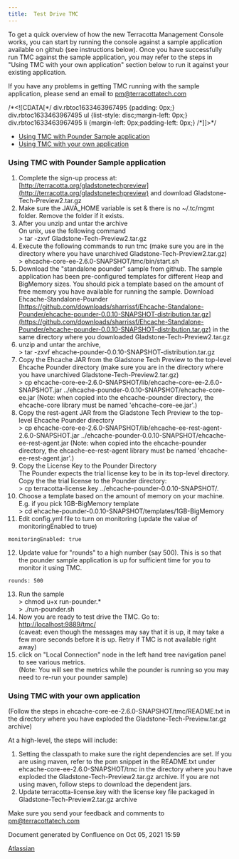 ```yaml
---
title:  Test Drive TMC  
---
```


To get a quick overview of how the new Terracotta Management Console works, you can start by running the console against a sample application available on github (see instructions below). Once you have successfully run TMC against the sample application, you may refer to the steps in "Using TMC with your own application" section below to run it against your existing application.

If you have any problems in getting TMC running with the sample application, please send an email to [pm@terracottatech.com](mailto:pm@terracottatech.com)

/\*<!\[CDATA\[\*/ div.rbtoc1633463967495 {padding: 0px;} div.rbtoc1633463967495 ul {list-style: disc;margin-left: 0px;} div.rbtoc1633463967495 li {margin-left: 0px;padding-left: 0px;} /\*\]\]>\*/

*   [Using TMC with Pounder Sample application](#TestDriveTMC-UsingTMCwithPounderSampleapplication)
*   [Using TMC with your own application](#TestDriveTMC-UsingTMCwithyourownapplication)

### Using TMC with Pounder Sample application

1.  Complete the sign-up process at: [http://terracotta.org/gladstonetechpreview](http://terracotta.org/gladstonetechpreview) and download Gladstone-Tech-Preview2.tar.gz
2.  Make sure the JAVA\_HOME variable is set & there is no ~/.tc/mgmt folder. Remove the folder if it exists.
3.  After you unzip and untar the archive  
    On unix, use the following command  
    \> tar -zxvf Gladstone-Tech-Preview2.tar.gz
4.  Execute the following commands to run tmc (make sure you are in the directory where you have unarchived Gladstone-Tech-Preview2.tar.gz)  
    \> ehcache-core-ee-2.6.0-SNAPSHOT/tmc/bin/start.sh
5.  Download the "standalone pounder" sample from github. The sample application has been pre-configured templates for different Heap and BigMemory sizes. You should pick a template based on the amount of free memory you have available for running the sample. Download Ehcache-Standalone-Pounder [https://github.com/downloads/sharrissf/Ehcache-Standalone-Pounder/ehcache-pounder-0.0.10-SNAPSHOT-distribution.tar.gz](https://github.com/downloads/sharrissf/Ehcache-Standalone-Pounder/ehcache-pounder-0.0.10-SNAPSHOT-distribution.tar.gz) in the same directory where you downloaded Gladstone-Tech-Preview2.tar.gz
6.  unzip and untar the archive,  
    \> tar -zxvf ehcache-pounder-0.0.10-SNAPSHOT-distribution.tar.gz
7.  Copy the Ehcache JAR from the Gladstone Tech Preview to the top-level Ehcache Pounder directory (make sure you are in the directory where you have unarchived Gladstone-Tech-Preview2.tar.gz)  
    \> cp ehcache-core-ee-2.6.0-SNAPSHOT/lib/ehcache-core-ee-2.6.0-SNAPSHOT.jar ../ehcache-pounder-0.0.10-SNAPSHOT/ehcache-core-ee.jar (Note: when copied into the ehcache-pounder directory, the ehcache-core library must be named 'ehcache-core-ee.jar'.)
8.  Copy the rest-agent JAR from the Gladstone Tech Preview to the top-level Ehcache Pounder directory  
    \> cp ehcache-core-ee-2.6.0-SNAPSHOT/lib/ehcache-ee-rest-agent-2.6.0-SNAPSHOT.jar ../ehcache-pounder-0.0.10-SNAPSHOT/ehcache-ee-rest-agent.jar (Note: when copied into the ehcache-pounder directory, the ehcache-ee-rest-agent library must be named 'ehcache-ee-rest-agent.jar'.)
9.  Copy the License Key to the Pounder Directory  
    The Pounder expects the trial license key to be in its top-level directory. Copy the the trial license to the Pounder directory:  
    \> cp terracotta-license.key ../ehcache-pounder-0.0.10-SNAPSHOT/.
10.  Choose a template based on the amount of memory on your machine. E.g. if you pick 1GB-BigMemory template  
    \> cd ehcache-pounder-0.0.10-SNAPSHOT/templates/1GB-BigMemory
11.  Edit config.yml file to turn on monitoring (update the value of monitoringEnabled to true)
    
     
    monitoringEnabled: true
    
12.  Update value for "rounds" to a high number (say 500). This is so that the pounder sample application is up for sufficient time for you to monitor it using TMC.
    
     
    rounds: 500
    
13.  Run the sample  
    \> chmod u+x run-pounder.\*  
    \> ./run-pounder.sh
14.  Now you are ready to test drive the TMC. Go to: [http://localhost:9889/tmc/](http://localhost:9889/tmc/)  
    (caveat: even though the messages may say that it is up, it may take a few more seconds before it is up. Retry if TMC is not available right away)
15.  click on "Local Connection" node in the left hand tree navigation panel to see various metrics.  
    (Note: You will see the metrics while the pounder is running so you may need to re-run your pounder sample)

### Using TMC with your own application

(Follow the steps in ehcache-core-ee-2.6.0-SNAPSHOT/tmc/README.txt in the directory where you have exploded the Gladstone-Tech-Preview.tar.gz archive)

At a high-level, the steps will include:

1.  Setting the classpath to make sure the right dependencies are set. If you are using maven, refer to the pom snippet in the README.txt under ehcache-core-ee-2.6.0-SNAPSHOT/tmc in the directory where you have exploded the Gladstone-Tech-Preview2.tar.gz archive. If you are not using maven, follow steps to download the dependent jars.
2.  Update terracotta-license.key with the license key file packaged in Gladstone-Tech-Preview2.tar.gz archive

Make sure you send your feedback and comments to [pm@terracottatech.com](mailto:pm@terracottatech.com)

Document generated by Confluence on Oct 05, 2021 15:59

[Atlassian](http://www.atlassian.com/)
